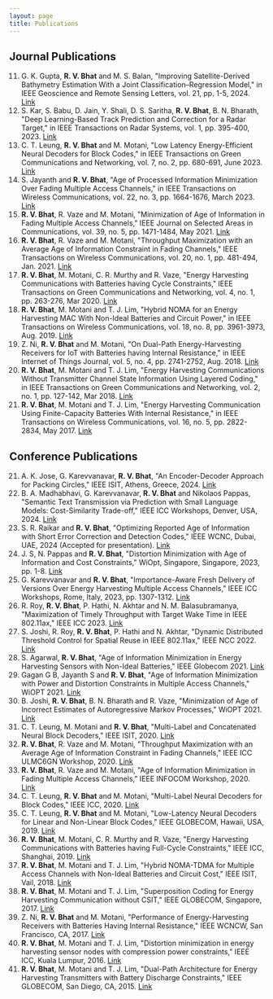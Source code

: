 ```yaml
---
layout: page
title: Publications
---
```


## Journal Publications

11. G. K. Gupta, **R. V. Bhat** and M. S. Balan, "Improving Satellite-Derived Bathymetry Estimation With a Joint Classification–Regression Model," in IEEE Geoscience and Remote Sensing Letters, vol. 21, pp. 1-5, 2024. [Link](#)
10. S. Kar, S. Babu, D. Jain, Y. Shali, D. S. Saritha, **R. V. Bhat**, B. N. Bharath, "Deep Learning-Based Track Prediction and Correction for a Radar Target," in IEEE Transactions on Radar Systems, vol. 1, pp. 395-400, 2023. [Link](#)
9. C. T. Leung, **R. V. Bhat** and M. Motani, "Low Latency Energy-Efficient Neural Decoders for Block Codes," in IEEE Transactions on Green Communications and Networking, vol. 7, no. 2, pp. 680-691, June 2023. [Link](#)
8. S. Jayanth and **R. V. Bhat**, "Age of Processed Information Minimization Over Fading Multiple Access Channels," in IEEE Transactions on Wireless Communications, vol. 22, no. 3, pp. 1664-1676, March 2023. [Link](#)
7. **R. V. Bhat**, R. Vaze and M. Motani, "Minimization of Age of Information in Fading Multiple Access Channels," IEEE Journal on Selected Areas in Communications, vol. 39, no. 5, pp. 1471-1484, May 2021. [Link](#)
6. **R. V. Bhat**, R. Vaze and M. Motani, "Throughput Maximization with an Average Age of Information Constraint in Fading Channels," IEEE Transactions on Wireless Communications, vol. 20, no. 1, pp. 481-494, Jan. 2021. [Link](#)
5. **R. V. Bhat**, M. Motani, C. R. Murthy and R. Vaze, "Energy Harvesting Communications with Batteries having Cycle Constraints," IEEE Transactions on Green Communications and Networking, vol. 4, no. 1, pp. 263-276, Mar 2020. [Link](#)
4. **R. V. Bhat**, M. Motani and T. J. Lim, "Hybrid NOMA for an Energy Harvesting MAC With Non-Ideal Batteries and Circuit Power," in IEEE Transactions on Wireless Communications, vol. 18, no. 8, pp. 3961-3973, Aug. 2019. [Link](#)
3. Z. Ni, **R. V. Bhat** and M. Motani, "On Dual-Path Energy-Harvesting Receivers for IoT with Batteries having Internal Resistance," in IEEE Internet of Things Journal, vol. 5, no. 4, pp. 2741-2752, Aug. 2018. [Link](#)
2. **R. V. Bhat**, M. Motani and T. J. Lim, "Energy Harvesting Communications Without Transmitter Channel State Information Using Layered Coding," in IEEE Transactions on Green Communications and Networking, vol. 2, no. 1, pp. 127-142, Mar 2018. [Link](#)
1. **R. V. Bhat**, M. Motani and T. J. Lim, "Energy Harvesting Communication Using Finite-Capacity Batteries With Internal Resistance," in IEEE Transactions on Wireless Communications, vol. 16, no. 5, pp. 2822-2834, May 2017. [Link](#)


## Conference Publications

21. A. K. Jose, G. Karevvanavar, **R. V. Bhat**, "An Encoder-Decoder Approach for Packing Circles," IEEE ISIT, Athens, Greece, 2024. [Link](#)
20. B. A. Madhabhavi, G. Karevvanavar, **R. V. Bhat** and Nikolaos Pappas, "Semantic Text Transmission via Prediction with Small Language Models: Cost-Similarity Trade-off," IEEE ICC Workshops, Denver, USA, 2024. [Link](#)
19. S. R. Raikar and **R. V. Bhat**, "Optimizing Reported Age of Information with Short Error Correction and Detection Codes," IEEE WCNC, Dubai, UAE, 2024 (Accepted for presentation). [Link](#)
18. J. S, N. Pappas and **R. V. Bhat**, "Distortion Minimization with Age of Information and Cost Constraints," WiOpt, Singapore, Singapore, 2023, pp. 1-8. [Link](#)
17. G. Karevvanavar and **R. V. Bhat**, "Importance-Aware Fresh Delivery of Versions Over Energy Harvesting Multiple Access Channels," IEEE ICC Workshops, Rome, Italy, 2023, pp. 1307-1312. [Link](#)
16. R. Roy, **R. V. Bhat**, P. Hathi, N. Akhtar and N. M. Balasubramanya, "Maximization of Timely Throughput with Target Wake Time in IEEE 802.11ax," IEEE ICC 2023. [Link](#)
15. S. Joshi, R. Roy, **R. V. Bhat**, P. Hathi and N. Akhtar, "Dynamic Distributed Threshold Control for Spatial Reuse in IEEE 802.11ax," IEEE NCC 2022. [Link](#)
14. S. Agarwal, **R. V. Bhat**, "Age of Information Minimization in Energy Harvesting Sensors with Non-Ideal Batteries," IEEE Globecom 2021. [Link](#)
13. Gagan G B, Jayanth S and **R. V. Bhat**, "Age of Information Minimization with Power and Distortion Constraints in Multiple Access Channels," WiOPT 2021. [Link](#)
12. B. Joshi, **R. V. Bhat**, B. N. Bharath and R. Vaze, "Minimization of Age of Incorrect Estimates of Autoregressive Markov Processes," WiOPT 2021. [Link](#)
11. C. T. Leung, M. Motani and **R. V. Bhat**, "Multi-Label and Concatenated Neural Block Decoders," IEEE ISIT, 2020. [Link](#)
10. **R. V. Bhat**, R. Vaze and M. Motani, "Throughput Maximization with an Average Age of Information Constraint in Fading Channels," IEEE ICC ULMC6GN Workshop, 2020. [Link](#)
9. **R. V. Bhat**, R. Vaze and M. Motani, "Age of Information Minimization in Fading Multiple Access Channels," IEEE INFOCOM Workshop, 2020. [Link](#)
8. C. T. Leung, **R. V. Bhat** and M. Motani, "Multi-Label Neural Decoders for Block Codes," IEEE ICC, 2020. [Link](#)
7. C. T. Leung, **R. V. Bhat** and M. Motani, "Low-Latency Neural Decoders for Linear and Non-Linear Block Codes," IEEE GLOBECOM, Hawaii, USA, 2019. [Link](#)
6. **R. V. Bhat**, M. Motani, C. R. Murthy and R. Vaze, "Energy Harvesting Communications with Batteries having Full-Cycle Constraints," IEEE ICC, Shanghai, 2019. [Link](#)
5. **R. V. Bhat**, M. Motani and T. J. Lim, "Hybrid NOMA-TDMA for Multiple Access Channels with Non-Ideal Batteries and Circuit Cost," IEEE ISIT, Vail, 2018. [Link](#)
4. **R. V. Bhat**, M. Motani and T. J. Lim, "Superposition Coding for Energy Harvesting Communication without CSIT," IEEE GLOBECOM, Singapore, 2017. [Link](#)
3. Z. Ni, **R. V. Bhat** and M. Motani, "Performance of Energy-Harvesting Receivers with Batteries Having Internal Resistance," IEEE WCNCW, San Francisco, CA, 2017. [Link](#)
2. **R. V. Bhat**, M. Motani and T. J. Lim, "Distortion minimization in energy harvesting sensor nodes with compression power constraints," IEEE ICC, Kuala Lumpur, 2016. [Link](#)
1. **R. V. Bhat**, M. Motani and T. J. Lim, "Dual-Path Architecture for Energy Harvesting Transmitters with Battery Discharge Constraints," IEEE GLOBECOM, San Diego, CA, 2015. [Link](#)

